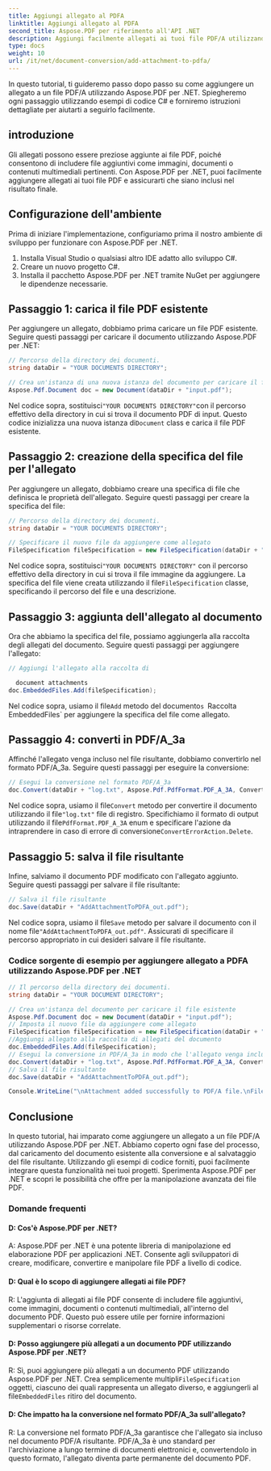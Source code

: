 ```yaml
---
title: Aggiungi allegato al PDFA
linktitle: Aggiungi allegato al PDFA
second_title: Aspose.PDF per riferimento all'API .NET
description: Aggiungi facilmente allegati ai tuoi file PDF/A utilizzando Aspose.PDF per .NET.
type: docs
weight: 10
url: /it/net/document-conversion/add-attachment-to-pdfa/
---
```

In questo tutorial, ti guideremo passo dopo passo su come aggiungere un allegato a un file PDF/A utilizzando Aspose.PDF per .NET. Spiegheremo ogni passaggio utilizzando esempi di codice C# e forniremo istruzioni dettagliate per aiutarti a seguirlo facilmente.

## introduzione

Gli allegati possono essere preziose aggiunte ai file PDF, poiché consentono di includere file aggiuntivi come immagini, documenti o contenuti multimediali pertinenti. Con Aspose.PDF per .NET, puoi facilmente aggiungere allegati ai tuoi file PDF e assicurarti che siano inclusi nel risultato finale.

## Configurazione dell'ambiente

Prima di iniziare l'implementazione, configuriamo prima il nostro ambiente di sviluppo per funzionare con Aspose.PDF per .NET.

1. Installa Visual Studio o qualsiasi altro IDE adatto allo sviluppo C#.
2. Creare un nuovo progetto C#.
3. Installa il pacchetto Aspose.PDF per .NET tramite NuGet per aggiungere le dipendenze necessarie.

## Passaggio 1: carica il file PDF esistente

Per aggiungere un allegato, dobbiamo prima caricare un file PDF esistente. Seguire questi passaggi per caricare il documento utilizzando Aspose.PDF per .NET:

```csharp
// Percorso della directory dei documenti.
string dataDir = "YOUR DOCUMENTS DIRECTORY";

// Crea un'istanza di una nuova istanza del documento per caricare il file esistente
Aspose.Pdf.Document doc = new Document(dataDir + "input.pdf");
```

 Nel codice sopra, sostituisci`"YOUR DOCUMENTS DIRECTORY"`con il percorso effettivo della directory in cui si trova il documento PDF di input. Questo codice inizializza una nuova istanza di`Document` class e carica il file PDF esistente.

## Passaggio 2: creazione della specifica del file per l'allegato

Per aggiungere un allegato, dobbiamo creare una specifica di file che definisca le proprietà dell'allegato. Seguire questi passaggi per creare la specifica del file:

```csharp
// Percorso della directory dei documenti.
string dataDir = "YOUR DOCUMENTS DIRECTORY";

// Specificare il nuovo file da aggiungere come allegato
FileSpecification fileSpecification = new FileSpecification(dataDir + "aspose-logo.jpg", "Large image file");
```

 Nel codice sopra, sostituisci`"YOUR DOCUMENTS DIRECTORY"` con il percorso effettivo della directory in cui si trova il file immagine da aggiungere. La specifica del file viene creata utilizzando il file`FileSpecification` classe, specificando il percorso del file e una descrizione.

## Passaggio 3: aggiunta dell'allegato al documento

Ora che abbiamo la specifica del file, possiamo aggiungerla alla raccolta degli allegati del documento. Seguire questi passaggi per aggiungere l'allegato:

```csharp
// Aggiungi l'allegato alla raccolta di

  document attachments
doc.EmbeddedFiles.Add(fileSpecification);
```

 Nel codice sopra, usiamo il file`Add` metodo del documento`s `Raccolta EmbeddedFiles` per aggiungere la specifica del file come allegato.

## Passaggio 4: converti in PDF/A_3a

Affinché l'allegato venga incluso nel file risultante, dobbiamo convertirlo nel formato PDF/A_3a. Seguire questi passaggi per eseguire la conversione:

```csharp
// Esegui la conversione nel formato PDF/A_3a
doc.Convert(dataDir + "log.txt", Aspose.Pdf.PdfFormat.PDF_A_3A, ConvertErrorAction.Delete);
```

 Nel codice sopra, usiamo il file`Convert` metodo per convertire il documento utilizzando il file`"log.txt"` file di registro. Specifichiamo il formato di output utilizzando il file`PdfFormat.PDF_A_3A` enum e specificare l'azione da intraprendere in caso di errore di conversione`ConvertErrorAction.Delete`.

## Passaggio 5: salva il file risultante

Infine, salviamo il documento PDF modificato con l'allegato aggiunto. Seguire questi passaggi per salvare il file risultante:

```csharp
// Salva il file risultante
doc.Save(dataDir + "AddAttachmentToPDFA_out.pdf");
```

 Nel codice sopra, usiamo il file`Save` metodo per salvare il documento con il nome file`"AddAttachmentToPDFA_out.pdf"`. Assicurati di specificare il percorso appropriato in cui desideri salvare il file risultante.

### Codice sorgente di esempio per aggiungere allegato a PDFA utilizzando Aspose.PDF per .NET

```csharp
// Il percorso della directory dei documenti.
string dataDir = "YOUR DOCUMENT DIRECTORY";

// Crea un'istanza del documento per caricare il file esistente
Aspose.Pdf.Document doc = new Document(dataDir + "input.pdf");
// Imposta il nuovo file da aggiungere come allegato
FileSpecification fileSpecification = new FileSpecification(dataDir + "aspose-logo.jpg", "Large Image file");
//Aggiungi allegato alla raccolta di allegati del documento
doc.EmbeddedFiles.Add(fileSpecification);
// Esegui la conversione in PDF/A_3a in modo che l'allegato venga incluso nel file risultante
doc.Convert(dataDir + "log.txt", Aspose.Pdf.PdfFormat.PDF_A_3A, ConvertErrorAction.Delete);
// Salva il file risultante
doc.Save(dataDir + "AddAttachmentToPDFA_out.pdf");

Console.WriteLine("\nAttachment added successfully to PDF/A file.\nFile saved at " + dataDir);
```

## Conclusione

In questo tutorial, hai imparato come aggiungere un allegato a un file PDF/A utilizzando Aspose.PDF per .NET. Abbiamo coperto ogni fase del processo, dal caricamento del documento esistente alla conversione e al salvataggio del file risultante. Utilizzando gli esempi di codice forniti, puoi facilmente integrare questa funzionalità nei tuoi progetti. Sperimenta Aspose.PDF per .NET e scopri le possibilità che offre per la manipolazione avanzata dei file PDF.

### Domande frequenti

#### D: Cos'è Aspose.PDF per .NET?

A: Aspose.PDF per .NET è una potente libreria di manipolazione ed elaborazione PDF per applicazioni .NET. Consente agli sviluppatori di creare, modificare, convertire e manipolare file PDF a livello di codice.

#### D: Qual è lo scopo di aggiungere allegati ai file PDF?

R: L'aggiunta di allegati ai file PDF consente di includere file aggiuntivi, come immagini, documenti o contenuti multimediali, all'interno del documento PDF. Questo può essere utile per fornire informazioni supplementari o risorse correlate.

#### D: Posso aggiungere più allegati a un documento PDF utilizzando Aspose.PDF per .NET?

 R: Sì, puoi aggiungere più allegati a un documento PDF utilizzando Aspose.PDF per .NET. Crea semplicemente multipli`FileSpecification` oggetti, ciascuno dei quali rappresenta un allegato diverso, e aggiungerli al file`EmbeddedFiles` ritiro del documento.

#### D: Che impatto ha la conversione nel formato PDF/A_3a sull'allegato?

R: La conversione nel formato PDF/A_3a garantisce che l'allegato sia incluso nel documento PDF/A risultante. PDF/A_3a è uno standard per l'archiviazione a lungo termine di documenti elettronici e, convertendolo in questo formato, l'allegato diventa parte permanente del documento PDF.

